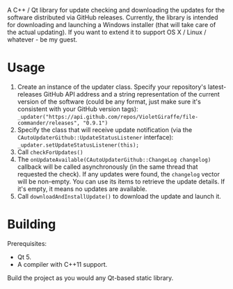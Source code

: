 A C++ / Qt library for update checking and downloading the updates for the software distributed via GitHub releases.
Currently, the library is intended for downloading and launching a Windows installer (that will take care of the actual updating). If you want to extend it to support OS X / Linux / whatever - be my guest.

# Usage

1. Create an instance of the updater class. Specify your repository's latest-releases GitHub API address and a string representation of the current version of the software (could be any format, just make sure it's consistent with your GitHub version tags):
  `_updater("https://api.github.com/repos/VioletGiraffe/file-commander/releases", "0.9.1")`
2. Specify the class that will receive update notification (via the `CAutoUpdaterGithub::UpdateStatusListener` interface):
  `_updater.setUpdateStatusListener(this);`
3. Call `checkForUpdates()`
4. The `onUpdateAvailable(CAutoUpdaterGithub::ChangeLog changelog)` callback will be called asynchronously (in the same thread that requested the check). If any updates were found, the `changelog` vector will be non-empty. You can use its items to retrieve the update details. If it's empty, it means no updates are available.
5. Call `downloadAndInstallUpdate()` to download the update and launch it.

# Building

Prerequisites:
* Qt 5.
* A compiler with C++11 support.

Build the project as you would any Qt-based static library.
